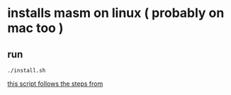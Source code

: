 # installs masm on linux ( probably on mac too ) 

## run
```
./install.sh
```

[this script follows the steps from](https://github.com/detjensrobert/homework-2021-winter/tree/3bc299b5d61a28c271589a3e31cff6dbf6e30a0e/cs271/masm-setup)

